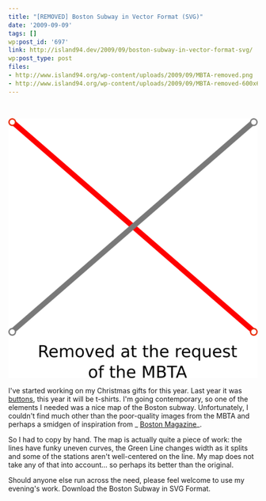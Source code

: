 ```yaml
---
title: "[REMOVED] Boston Subway in Vector Format (SVG)"
date: '2009-09-09'
tags: []
wp:post_id: '697'
link: http://island94.dev/2009/09/boston-subway-in-vector-format-svg/
wp:post_type: post
files:
- http://www.island94.org/wp-content/uploads/2009/09/MBTA-removed.png
- http://www.island94.org/wp-content/uploads/2009/09/MBTA-removed-600x626.png
---
```


 

[ ![](2009-09-09-REMOVED-Boston-Subway-in-Vector-Format-SVG/MBTA-removed-600x626.png "MBTA-removed") ](2009-09-09-REMOVED-Boston-Subway-in-Vector-Format-SVG/MBTA-removed.png)

I've started working on my Christmas gifts for this year. Last year it was [buttons](http://www.flickr.com/photos/bensheldon/3195197386/), this year it will be t-shirts. I'm going contemporary, so one of the elements I needed was a nice map of the Boston subway. Unfortunately, I couldn't find much other than the poor-quality images from the MBTA and perhaps a smidgen of inspiration from _ [Boston Magazine](http://www.cartogrammar.com/blog/magazine-cover-subway-map-awesome/)_.

So I had to copy by hand. The map is actually quite a piece of work: the lines have funky uneven curves, the Green Line changes width as it splits and some of the stations aren't well-centered on the line. My map does not take any of that into account... so perhaps its better than the original.

Should anyone else run across the need, please feel welcome to use my evening's work. Download the Boston Subway in SVG Format.

 